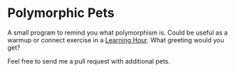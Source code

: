 Polymorphic Pets
================

A small program to remind you what polymorphism is. Could be useful as a warmup or connect exercise in a [Learning Hour](https://sammancoaching.org/learning_hours/index.html). What greeting would you get? 

Feel free to send me a pull request with additional pets.
